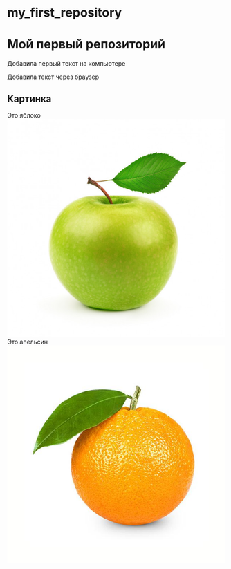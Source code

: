 # my_first_repository
# Мой первый репозиторий
Добавила первый текст на компьютере

Добавила текст через браузер 

## Картинка
Это яблоко
![Яблоко](apple.jpg)
Это апельсин
![Апельсин](orange.jpg)

